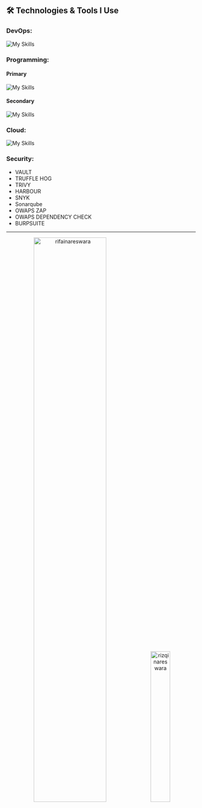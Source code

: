 
## 🛠️ Technologies & Tools I Use


### DevOps:
![My Skills](https://skillicons.dev/icons?i=docker,kubernetes,nginx,jenkins,grafana,prometheus,ansible,terraform,helm&theme=dark)


### Programming:
#### Primary
![My Skills](https://skillicons.dev/icons?i=rust,actix,go,javascript,typescript&theme=dark)
#### Secondary
![My Skills](https://skillicons.dev/icons?i=python,fastapi,java,php&theme=dark)


### Cloud:
![My Skills](https://skillicons.dev/icons?i=aws,gcp&theme=dark)

### Security:
- VAULT
- TRUFFLE HOG
- TRIVY
- HARBOUR
- SNYK
- Sonarqube
- OWAPS ZAP
- OWAPS DEPENDENCY CHECK
- BURPSUITE

---

<p align="center">
  <img width="62%" src="https://github-profile-summary-cards.vercel.app/api/cards/profile-details?username=rifainareswara&theme=dark" alt="rifainareswara" />
  <img width="32%" src="https://github-readme-stats.vercel.app/api/top-langs?username=rifainareswara&show_icons=true&locale=en&layout=compact&theme=dark" alt="rizqinareswara" />
</p>



[website]: https://www.nareswara.com/  
[twitter]: https://twitter.com/rizqinrifai  
[youtube]: https://youtube.com/rizqinrifai  
[instagram]: https://instagram.com/rizqinrifai  
[linkedin]: https://linkedin.com/in/rnrifai

